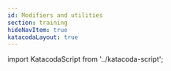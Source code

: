 ```yaml
---
id: Modifiers and utilities
section: training
hideNavItem: true
katacodaLayout: true
---
```


import KatacodaScript from '../katacoda-script';

<KatacodaScript katacodaId="html-css/modifier-utilities" />